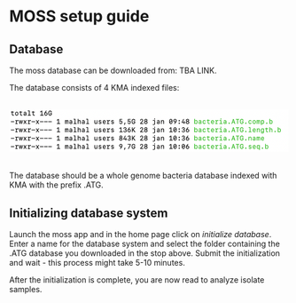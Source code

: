 # MOSS setup guide

## Database

The moss database can be downloaded from: TBA LINK. <br />

The database consists of 4 KMA indexed files:  <br /> <br />

![](../images/bacteriaatg.png) <br /> <br />

The database should be a whole genome bacteria database indexed with KMA with the prefix .ATG.

## Initializing database system

Launch the moss app and in the home page click on *initialize database*.
Enter a name for the database system and select the folder containing the .ATG database you downloaded in the stop above.
Submit the initialization and wait - this process might take 5-10 minutes.


After the initialization is complete, you are now read to analyze isolate samples.